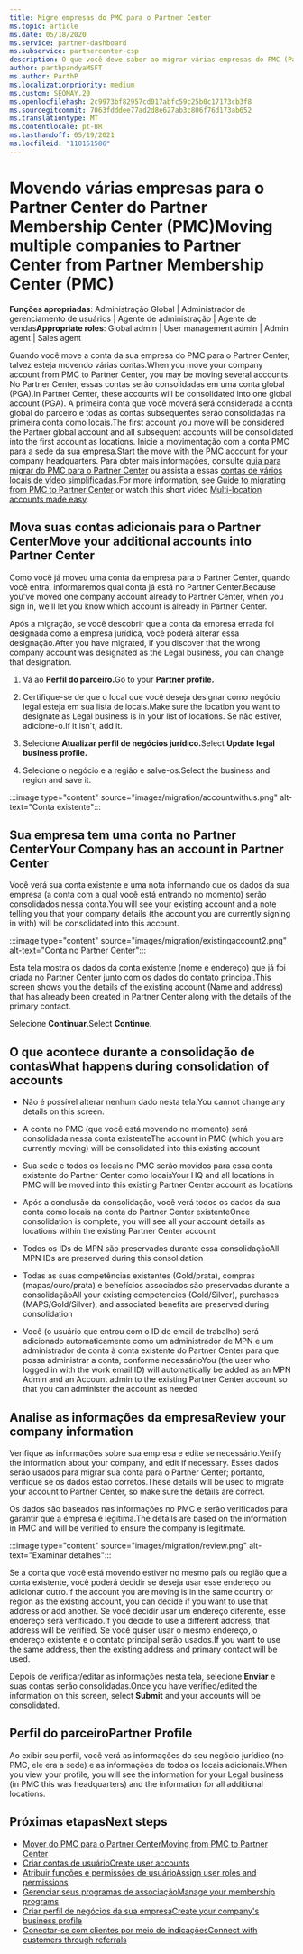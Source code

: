 ```yaml
---
title: Migre empresas do PMC para o Partner Center
ms.topic: article
ms.date: 05/18/2020
ms.service: partner-dashboard
ms.subservice: partnercenter-csp
description: O que você deve saber ao migrar várias empresas do PMC (Partner Membership Center) para o Partner Center e consolidá-las em uma conta global de parceiro.
author: parthpandyaMSFT
ms.author: ParthP
ms.localizationpriority: medium
ms.custom: SEOMAY.20
ms.openlocfilehash: 2c9973bf82957cd017abfc59c25b0c17173cb3f8
ms.sourcegitcommit: 7063fdddee77ad2d8e627ab3c806f76d173ab652
ms.translationtype: MT
ms.contentlocale: pt-BR
ms.lasthandoff: 05/19/2021
ms.locfileid: "110151586"
---
```

# <a name="moving-multiple-companies-to-partner-center-from-partner-membership-center-pmc"></a><span data-ttu-id="3d69f-103">Movendo várias empresas para o Partner Center do Partner Membership Center (PMC)</span><span class="sxs-lookup"><span data-stu-id="3d69f-103">Moving multiple companies to Partner Center from Partner Membership Center (PMC)</span></span>

<span data-ttu-id="3d69f-104">**Funções apropriadas**: Administração Global | Administrador de gerenciamento de usuários | Agente de administração | Agente de vendas</span><span class="sxs-lookup"><span data-stu-id="3d69f-104">**Appropriate roles**: Global admin | User management admin | Admin agent | Sales agent</span></span>

<span data-ttu-id="3d69f-105">Quando você move a conta da sua empresa do PMC para o Partner Center, talvez esteja movendo várias contas.</span><span class="sxs-lookup"><span data-stu-id="3d69f-105">When you move your company account from PMC to Partner Center, you may be moving several accounts.</span></span> <span data-ttu-id="3d69f-106">No Partner Center, essas contas serão consolidadas em uma conta global (PGA).</span><span class="sxs-lookup"><span data-stu-id="3d69f-106">In Partner Center, these accounts will be consolidated into one global account (PGA).</span></span> <span data-ttu-id="3d69f-107">A primeira conta que você moverá será considerada a conta global do parceiro e todas as contas subsequentes serão consolidadas na primeira conta como locais.</span><span class="sxs-lookup"><span data-stu-id="3d69f-107">The first account you move will be considered the Partner global account and all subsequent accounts will be consolidated into the first account as locations.</span></span> <span data-ttu-id="3d69f-108">Inicie a movimentação com a conta PMC para a sede da sua empresa.</span><span class="sxs-lookup"><span data-stu-id="3d69f-108">Start the move with the PMC account for your company headquarters.</span></span> <span data-ttu-id="3d69f-109">Para obter mais informações, consulte [guia para migrar do PMC para o Partner Center](guide-to-migration.md) ou assista a essas [contas de vários locais de vídeo simplificadas](https://vimeo.com/290335248).</span><span class="sxs-lookup"><span data-stu-id="3d69f-109">For more information, see [Guide to migrating from PMC to Partner Center](guide-to-migration.md) or watch this short video [Multi-location accounts made easy](https://vimeo.com/290335248).</span></span>

## <a name="move-your-additional-accounts-into-partner-center"></a><span data-ttu-id="3d69f-110">Mova suas contas adicionais para o Partner Center</span><span class="sxs-lookup"><span data-stu-id="3d69f-110">Move your additional accounts into Partner Center</span></span>

<span data-ttu-id="3d69f-111">Como você já moveu uma conta da empresa para o Partner Center, quando você entra, informaremos qual conta já está no Partner Center.</span><span class="sxs-lookup"><span data-stu-id="3d69f-111">Because you've moved one company account already to Partner Center, when you sign in, we'll let you know which account is already in Partner Center.</span></span>

<span data-ttu-id="3d69f-112">Após a migração, se você descobrir que a conta da empresa errada foi designada como a empresa jurídica, você poderá alterar essa designação.</span><span class="sxs-lookup"><span data-stu-id="3d69f-112">After you have migrated, if you discover that the wrong company account was designated as the Legal business, you can change that designation.</span></span>

1. <span data-ttu-id="3d69f-113">Vá ao **Perfil do parceiro.**</span><span class="sxs-lookup"><span data-stu-id="3d69f-113">Go to your **Partner profile.**</span></span>

2. <span data-ttu-id="3d69f-114">Certifique-se de que o local que você deseja designar como negócio legal esteja em sua lista de locais.</span><span class="sxs-lookup"><span data-stu-id="3d69f-114">Make sure the location you want to designate as Legal business is in your list of locations.</span></span> <span data-ttu-id="3d69f-115">Se não estiver, adicione-o.</span><span class="sxs-lookup"><span data-stu-id="3d69f-115">If it isn't, add it.</span></span>

3. <span data-ttu-id="3d69f-116">Selecione **Atualizar perfil de negócios jurídico.**</span><span class="sxs-lookup"><span data-stu-id="3d69f-116">Select **Update legal business profile.**</span></span>

4. <span data-ttu-id="3d69f-117">Selecione o negócio e a região e salve-os.</span><span class="sxs-lookup"><span data-stu-id="3d69f-117">Select the business and region and save it.</span></span>

:::image type="content" source="images/migration/accountwithus.png" alt-text="Conta existente":::

## <a name="your-company-has-an-account-in-partner-center"></a><span data-ttu-id="3d69f-119">Sua empresa tem uma conta no Partner Center</span><span class="sxs-lookup"><span data-stu-id="3d69f-119">Your Company has an account in Partner Center</span></span>

<span data-ttu-id="3d69f-120">Você verá sua conta existente e uma nota informando que os dados da sua empresa (a conta com a qual você está entrando no momento) serão consolidados nessa conta.</span><span class="sxs-lookup"><span data-stu-id="3d69f-120">You will see your existing account and a note telling you that your company details (the account you are currently signing in with) will be consolidated into this account.</span></span>

:::image type="content" source="images/migration/existingaccount2.png" alt-text="Conta no Partner Center":::

<span data-ttu-id="3d69f-122">Esta tela mostra os dados da conta existente (nome e endereço) que já foi criada no Partner Center junto com os dados do contato principal.</span><span class="sxs-lookup"><span data-stu-id="3d69f-122">This screen shows you the details of the existing account (Name and address) that has already been created in Partner Center along with the details of the primary contact.</span></span>

<span data-ttu-id="3d69f-123">Selecione **Continuar**.</span><span class="sxs-lookup"><span data-stu-id="3d69f-123">Select **Continue**.</span></span>

## <a name="what-happens-during-consolidation-of-accounts"></a><span data-ttu-id="3d69f-124">O que acontece durante a consolidação de contas</span><span class="sxs-lookup"><span data-stu-id="3d69f-124">What happens during consolidation of accounts</span></span>

- <span data-ttu-id="3d69f-125">Não é possível alterar nenhum dado nesta tela.</span><span class="sxs-lookup"><span data-stu-id="3d69f-125">You cannot change any details on this screen.</span></span>

- <span data-ttu-id="3d69f-126">A conta no PMC (que você está movendo no momento) será consolidada nessa conta existente</span><span class="sxs-lookup"><span data-stu-id="3d69f-126">The account in PMC (which you are currently moving) will be consolidated into this existing account</span></span>

- <span data-ttu-id="3d69f-127">Sua sede e todos os locais no PMC serão movidos para essa conta existente do Partner Center como locais</span><span class="sxs-lookup"><span data-stu-id="3d69f-127">Your HQ and all locations in PMC will be moved into this existing Partner Center account as locations</span></span>

- <span data-ttu-id="3d69f-128">Após a conclusão da consolidação, você verá todos os dados da sua conta como locais na conta do Partner Center existente</span><span class="sxs-lookup"><span data-stu-id="3d69f-128">Once consolidation is complete, you will see all your account details as locations within the existing Partner Center account</span></span>

- <span data-ttu-id="3d69f-129">Todos os IDs de MPN são preservados durante essa consolidação</span><span class="sxs-lookup"><span data-stu-id="3d69f-129">All MPN IDs are preserved during this consolidation</span></span>

- <span data-ttu-id="3d69f-130">Todas as suas competências existentes (Gold/prata), compras (mapas/ouro/prata) e benefícios associados são preservadas durante a consolidação</span><span class="sxs-lookup"><span data-stu-id="3d69f-130">All your existing competencies (Gold/Silver), purchases (MAPS/Gold/Silver), and associated benefits are preserved during consolidation</span></span>

- <span data-ttu-id="3d69f-131">Você (o usuário que entrou com o ID de email de trabalho) será adicionado automaticamente como um administrador de MPN e um administrador de conta à conta existente do Partner Center para que possa administrar a conta, conforme necessário</span><span class="sxs-lookup"><span data-stu-id="3d69f-131">You (the user who logged in with the work email ID) will automatically be added as an MPN Admin and an Account admin to the existing Partner Center account so that you can administer the account as needed</span></span>

## <a name="review-your-company-information"></a><span data-ttu-id="3d69f-132">Analise as informações da empresa</span><span class="sxs-lookup"><span data-stu-id="3d69f-132">Review your company information</span></span>

<span data-ttu-id="3d69f-133">Verifique as informações sobre sua empresa e edite se necessário.</span><span class="sxs-lookup"><span data-stu-id="3d69f-133">Verify the information about your company, and edit if necessary.</span></span>  <span data-ttu-id="3d69f-134">Esses dados serão usados para migrar sua conta para o Partner Center; portanto, verifique se os dados estão corretos.</span><span class="sxs-lookup"><span data-stu-id="3d69f-134">These details will be used to migrate your account to Partner Center, so make sure the details are correct.</span></span>

<span data-ttu-id="3d69f-135">Os dados são baseados nas informações no PMC e serão verificados para garantir que a empresa é legítima.</span><span class="sxs-lookup"><span data-stu-id="3d69f-135">The details are based on the information in PMC and will be verified to ensure the company is legitimate.</span></span>


:::image type="content" source="images/migration/review.png" alt-text="Examinar detalhes":::

<span data-ttu-id="3d69f-137">Se a conta que você está movendo estiver no mesmo país ou região que a conta existente, você poderá decidir se deseja usar esse endereço ou adicionar outro.</span><span class="sxs-lookup"><span data-stu-id="3d69f-137">If the account you are moving is in the same country or region as the existing account, you can decide if you want to use that address or add another.</span></span> <span data-ttu-id="3d69f-138">Se você decidir usar um endereço diferente, esse endereço será verificado.</span><span class="sxs-lookup"><span data-stu-id="3d69f-138">If you decide to use a different address, that address will be verified.</span></span> <span data-ttu-id="3d69f-139">Se você quiser usar o mesmo endereço, o endereço existente e o contato principal serão usados.</span><span class="sxs-lookup"><span data-stu-id="3d69f-139">If you want to use the same address, then the existing address and primary contact will be used.</span></span>

<span data-ttu-id="3d69f-140">Depois de verificar/editar as informações nesta tela, selecione **Enviar** e suas contas serão consolidadas.</span><span class="sxs-lookup"><span data-stu-id="3d69f-140">Once you have verified/edited the information on this screen, select **Submit** and your accounts will be consolidated.</span></span>

## <a name="partner-profile"></a><span data-ttu-id="3d69f-141">Perfil do parceiro</span><span class="sxs-lookup"><span data-stu-id="3d69f-141">Partner Profile</span></span>

<span data-ttu-id="3d69f-142">Ao exibir seu perfil, você verá as informações do seu negócio jurídico (no PMC, ele era a sede) e as informações de todos os locais adicionais.</span><span class="sxs-lookup"><span data-stu-id="3d69f-142">When you view your profile, you will see the information for your Legal business (in PMC this was headquarters) and the information for all additional locations.</span></span>

## <a name="next-steps"></a><span data-ttu-id="3d69f-143">Próximas etapas</span><span class="sxs-lookup"><span data-stu-id="3d69f-143">Next steps</span></span>

- [<span data-ttu-id="3d69f-144">Mover do PMC para o Partner Center</span><span class="sxs-lookup"><span data-stu-id="3d69f-144">Moving from PMC to Partner Center</span></span>](move-pmc-pc-map.md)
- [<span data-ttu-id="3d69f-145">Criar contas de usuário</span><span class="sxs-lookup"><span data-stu-id="3d69f-145">Create user accounts</span></span>](create-user-accounts-and-set-permissions.md)
- [<span data-ttu-id="3d69f-146">Atribuir funções e permissões de usuário</span><span class="sxs-lookup"><span data-stu-id="3d69f-146">Assign user roles and permissions</span></span>](permissions-overview.md)
- [<span data-ttu-id="3d69f-147">Gerenciar seus programas de associação</span><span class="sxs-lookup"><span data-stu-id="3d69f-147">Manage your membership programs</span></span>](renew-mpn-offers.md)
- [<span data-ttu-id="3d69f-148">Criar perfil de negócios da sua empresa</span><span class="sxs-lookup"><span data-stu-id="3d69f-148">Create your company's business profile</span></span>](create-a-marketing-profile.md)
- [<span data-ttu-id="3d69f-149">Conectar-se com clientes por meio de indicações</span><span class="sxs-lookup"><span data-stu-id="3d69f-149">Connect with customers through referrals</span></span>](manage-leads.md)

